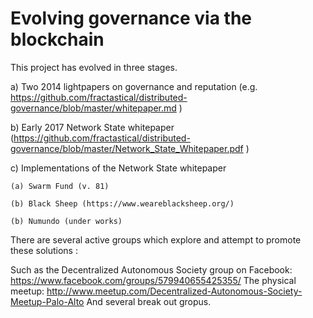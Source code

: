 Evolving governance via the blockchain
======================

This project has evolved in three stages.

 a) Two 2014 lightpapers on governance and reputation (e.g. https://github.com/fractastical/distributed-governance/blob/master/whitepaper.md
)

 b) Early 2017 Network State whitepaper (https://github.com/fractastical/distributed-governance/blob/master/Network_State_Whitepaper.pdf
)


c) Implementations of the Network State whitepaper 

    (a) Swarm Fund (v. 81) 
    
    (b) Black Sheep (https://www.weareblacksheep.org/)
    
    (b) Numundo (under works)

There are several active groups which explore and attempt to promote these solutions :

Such as the Decentralized Autonomous Society group on Facebook: https://www.facebook.com/groups/579940655425355/
The physical meetup: http://www.meetup.com/Decentralized-Autonomous-Society-Meetup-Palo-Alto
And several break out gropus.
